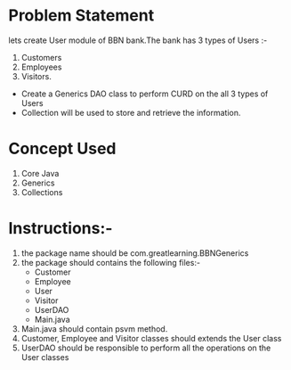 # Problem Statement

lets create User module of BBN bank.The bank has 3 types of Users :-
1. Customers
2. Employees
3. Visitors.

- Create a Generics DAO class to perform CURD on the all 3 types of Users
- Collection will be used to store and retrieve the information.

# Concept Used

1. Core Java
2. Generics
3. Collections

# Instructions:-
1. the package name should be com.greatlearning.BBNGenerics
2. the package should contains the following files:-
	- Customer
	- Employee
	- User
	- Visitor
	- UserDAO
	- Main.java
3. Main.java should contain psvm method.
5. Customer, Employee and Visitor classes should extends the User class
6. UserDAO should be responsible to perform all the operations on the User classes


 
